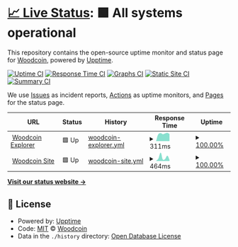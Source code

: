 # [📈 Live Status](https://woodcoin-core.github.io/upptime): <!--live status--> **🟩 All systems operational**

This repository contains the open-source uptime monitor and status page for [Woodcoin](https://woodcoin.org), powered by [Upptime](https://github.com/upptime/upptime).

[![Uptime CI](https://github.com/koj-co/upptime/workflows/Uptime%20CI/badge.svg)](https://github.com/koj-co/upptime/actions?query=workflow%3A%22Uptime+CI%22)
[![Response Time CI](https://github.com/koj-co/upptime/workflows/Response%20Time%20CI/badge.svg)](https://github.com/koj-co/upptime/actions?query=workflow%3A%22Response+Time+CI%22)
[![Graphs CI](https://github.com/koj-co/upptime/workflows/Graphs%20CI/badge.svg)](https://github.com/koj-co/upptime/actions?query=workflow%3A%22Graphs+CI%22)
[![Static Site CI](https://github.com/koj-co/upptime/workflows/Static%20Site%20CI/badge.svg)](https://github.com/koj-co/upptime/actions?query=workflow%3A%22Static+Site+CI%22)
[![Summary CI](https://github.com/koj-co/upptime/workflows/Summary%20CI/badge.svg)](https://github.com/koj-co/upptime/actions?query=workflow%3A%22Summary+CI%22)

We use [Issues](https://github.com/woodcoin-core/upptime/issues) as incident reports, [Actions](https://github.com/woodcoin-core/upptime/actions) as uptime monitors, and [Pages](https://woodcoin-core.github.io/upptime) for the status page.

<!--start: status pages-->
<!-- This summary is generated by Upptime (https://github.com/upptime/upptime) -->
<!-- Do not edit this manually, your changes will be overwritten -->
<!-- prettier-ignore -->
| URL | Status | History | Response Time | Uptime |
| --- | ------ | ------- | ------------- | ------ |
| <img alt="" src="https://favicons.githubusercontent.com/explorer.woodcoin.org" height="13"> [Woodcoin Explorer](https://explorer.woodcoin.org/chain/Woodcoin) | 🟩 Up | [woodcoin-explorer.yml](https://github.com/woodcoin-core/upptime/commits/master/history/woodcoin-explorer.yml) | <details><summary><img alt="Response time graph" src="./graphs/woodcoin-explorer/response-time-week.png" height="20"> 311ms</summary><br><a href="https://woodcoin-core.github.io/upptime/history/woodcoin-explorer"><img alt="Response time 311" src="https://img.shields.io/endpoint?url=https%3A%2F%2Fraw.githubusercontent.com%2Fwoodcoin-core%2Fupptime%2Fmaster%2Fapi%2Fwoodcoin-explorer%2Fresponse-time.json"></a><br><a href="https://woodcoin-core.github.io/upptime/history/woodcoin-explorer"><img alt="24-hour response time 311" src="https://img.shields.io/endpoint?url=https%3A%2F%2Fraw.githubusercontent.com%2Fwoodcoin-core%2Fupptime%2Fmaster%2Fapi%2Fwoodcoin-explorer%2Fresponse-time-day.json"></a><br><a href="https://woodcoin-core.github.io/upptime/history/woodcoin-explorer"><img alt="7-day response time 311" src="https://img.shields.io/endpoint?url=https%3A%2F%2Fraw.githubusercontent.com%2Fwoodcoin-core%2Fupptime%2Fmaster%2Fapi%2Fwoodcoin-explorer%2Fresponse-time-week.json"></a><br><a href="https://woodcoin-core.github.io/upptime/history/woodcoin-explorer"><img alt="30-day response time 311" src="https://img.shields.io/endpoint?url=https%3A%2F%2Fraw.githubusercontent.com%2Fwoodcoin-core%2Fupptime%2Fmaster%2Fapi%2Fwoodcoin-explorer%2Fresponse-time-month.json"></a><br><a href="https://woodcoin-core.github.io/upptime/history/woodcoin-explorer"><img alt="1-year response time 311" src="https://img.shields.io/endpoint?url=https%3A%2F%2Fraw.githubusercontent.com%2Fwoodcoin-core%2Fupptime%2Fmaster%2Fapi%2Fwoodcoin-explorer%2Fresponse-time-year.json"></a></details> | <details><summary><a href="https://woodcoin-core.github.io/upptime/history/woodcoin-explorer">100.00%</a></summary><a href="https://woodcoin-core.github.io/upptime/history/woodcoin-explorer"><img alt="All-time uptime 100.00%" src="https://img.shields.io/endpoint?url=https%3A%2F%2Fraw.githubusercontent.com%2Fwoodcoin-core%2Fupptime%2Fmaster%2Fapi%2Fwoodcoin-explorer%2Fuptime.json"></a><br><a href="https://woodcoin-core.github.io/upptime/history/woodcoin-explorer"><img alt="24-hour uptime 100.00%" src="https://img.shields.io/endpoint?url=https%3A%2F%2Fraw.githubusercontent.com%2Fwoodcoin-core%2Fupptime%2Fmaster%2Fapi%2Fwoodcoin-explorer%2Fuptime-day.json"></a><br><a href="https://woodcoin-core.github.io/upptime/history/woodcoin-explorer"><img alt="7-day uptime 100.00%" src="https://img.shields.io/endpoint?url=https%3A%2F%2Fraw.githubusercontent.com%2Fwoodcoin-core%2Fupptime%2Fmaster%2Fapi%2Fwoodcoin-explorer%2Fuptime-week.json"></a><br><a href="https://woodcoin-core.github.io/upptime/history/woodcoin-explorer"><img alt="30-day uptime 100.00%" src="https://img.shields.io/endpoint?url=https%3A%2F%2Fraw.githubusercontent.com%2Fwoodcoin-core%2Fupptime%2Fmaster%2Fapi%2Fwoodcoin-explorer%2Fuptime-month.json"></a><br><a href="https://woodcoin-core.github.io/upptime/history/woodcoin-explorer"><img alt="1-year uptime 100.00%" src="https://img.shields.io/endpoint?url=https%3A%2F%2Fraw.githubusercontent.com%2Fwoodcoin-core%2Fupptime%2Fmaster%2Fapi%2Fwoodcoin-explorer%2Fuptime-year.json"></a></details>
| <img alt="" src="https://favicons.githubusercontent.com/woodcoin.org" height="13"> [Woodcoin Site](https://woodcoin.org) | 🟩 Up | [woodcoin-site.yml](https://github.com/woodcoin-core/upptime/commits/master/history/woodcoin-site.yml) | <details><summary><img alt="Response time graph" src="./graphs/woodcoin-site/response-time-week.png" height="20"> 464ms</summary><br><a href="https://woodcoin-core.github.io/upptime/history/woodcoin-site"><img alt="Response time 464" src="https://img.shields.io/endpoint?url=https%3A%2F%2Fraw.githubusercontent.com%2Fwoodcoin-core%2Fupptime%2Fmaster%2Fapi%2Fwoodcoin-site%2Fresponse-time.json"></a><br><a href="https://woodcoin-core.github.io/upptime/history/woodcoin-site"><img alt="24-hour response time 464" src="https://img.shields.io/endpoint?url=https%3A%2F%2Fraw.githubusercontent.com%2Fwoodcoin-core%2Fupptime%2Fmaster%2Fapi%2Fwoodcoin-site%2Fresponse-time-day.json"></a><br><a href="https://woodcoin-core.github.io/upptime/history/woodcoin-site"><img alt="7-day response time 464" src="https://img.shields.io/endpoint?url=https%3A%2F%2Fraw.githubusercontent.com%2Fwoodcoin-core%2Fupptime%2Fmaster%2Fapi%2Fwoodcoin-site%2Fresponse-time-week.json"></a><br><a href="https://woodcoin-core.github.io/upptime/history/woodcoin-site"><img alt="30-day response time 464" src="https://img.shields.io/endpoint?url=https%3A%2F%2Fraw.githubusercontent.com%2Fwoodcoin-core%2Fupptime%2Fmaster%2Fapi%2Fwoodcoin-site%2Fresponse-time-month.json"></a><br><a href="https://woodcoin-core.github.io/upptime/history/woodcoin-site"><img alt="1-year response time 464" src="https://img.shields.io/endpoint?url=https%3A%2F%2Fraw.githubusercontent.com%2Fwoodcoin-core%2Fupptime%2Fmaster%2Fapi%2Fwoodcoin-site%2Fresponse-time-year.json"></a></details> | <details><summary><a href="https://woodcoin-core.github.io/upptime/history/woodcoin-site">100.00%</a></summary><a href="https://woodcoin-core.github.io/upptime/history/woodcoin-site"><img alt="All-time uptime 100.00%" src="https://img.shields.io/endpoint?url=https%3A%2F%2Fraw.githubusercontent.com%2Fwoodcoin-core%2Fupptime%2Fmaster%2Fapi%2Fwoodcoin-site%2Fuptime.json"></a><br><a href="https://woodcoin-core.github.io/upptime/history/woodcoin-site"><img alt="24-hour uptime 100.00%" src="https://img.shields.io/endpoint?url=https%3A%2F%2Fraw.githubusercontent.com%2Fwoodcoin-core%2Fupptime%2Fmaster%2Fapi%2Fwoodcoin-site%2Fuptime-day.json"></a><br><a href="https://woodcoin-core.github.io/upptime/history/woodcoin-site"><img alt="7-day uptime 100.00%" src="https://img.shields.io/endpoint?url=https%3A%2F%2Fraw.githubusercontent.com%2Fwoodcoin-core%2Fupptime%2Fmaster%2Fapi%2Fwoodcoin-site%2Fuptime-week.json"></a><br><a href="https://woodcoin-core.github.io/upptime/history/woodcoin-site"><img alt="30-day uptime 100.00%" src="https://img.shields.io/endpoint?url=https%3A%2F%2Fraw.githubusercontent.com%2Fwoodcoin-core%2Fupptime%2Fmaster%2Fapi%2Fwoodcoin-site%2Fuptime-month.json"></a><br><a href="https://woodcoin-core.github.io/upptime/history/woodcoin-site"><img alt="1-year uptime 100.00%" src="https://img.shields.io/endpoint?url=https%3A%2F%2Fraw.githubusercontent.com%2Fwoodcoin-core%2Fupptime%2Fmaster%2Fapi%2Fwoodcoin-site%2Fuptime-year.json"></a></details>

<!--end: status pages-->

[**Visit our status website →**](https://woodcoin-core.github.io/upptime)

## 📄 License

- Powered by: [Upptime](https://github.com/upptime/upptime)
- Code: [MIT](./LICENSE) © [Woodcoin](https://woodcoin.org)
- Data in the `./history` directory: [Open Database License](https://opendatacommons.org/licenses/odbl/1-0/)
